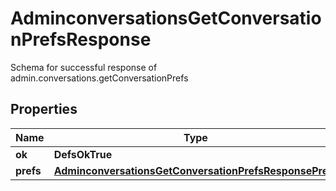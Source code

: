 

# AdminconversationsGetConversationPrefsResponse

Schema for successful response of admin.conversations.getConversationPrefs

## Properties

| Name | Type | Description | Notes |
|------------ | ------------- | ------------- | -------------|
|**ok** | **DefsOkTrue** |  |  |
|**prefs** | [**AdminconversationsGetConversationPrefsResponsePrefs**](AdminconversationsGetConversationPrefsResponsePrefs.md) |  |  [optional] |



